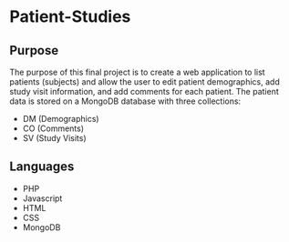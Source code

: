 # Patient-Studies
<h2>Purpose</h2>
<p>
The purpose of this final project is to create a web application to list
patients (subjects) and allow the user to edit patient demographics, add
study visit information, and add comments for each patient. The patient
data is stored on a MongoDB database with three collections:
</p>
    <ul>
        <li>DM (Demographics)</li>
        <li>CO (Comments)</li>
        <li>SV (Study Visits)</li>
    </ul>

<h2>Languages</h2>
    <ul>
        <li>PHP</li>
        <li>Javascript</li>
        <li>HTML</li>
        <li>CSS</li>
        <li>MongoDB</li>
    </ul>